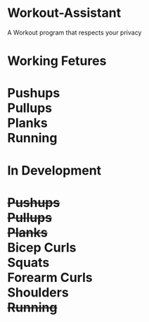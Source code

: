 # Workout-Assistant
A Workout program that respects your privacy

Working Fetures
===================================
Pushups<br/>
Pullups<br/>
Planks<br/>
Running<br/>
===================================

In Development 
===================================
~~Pushups~~<br/>
~~Pullups~~<br/>
~~Planks~~<br/>
Bicep Curls<br/>
Squats<br/>
Forearm Curls<br/>
Shoulders<br/>
~~Running~~<br/>
===================================
